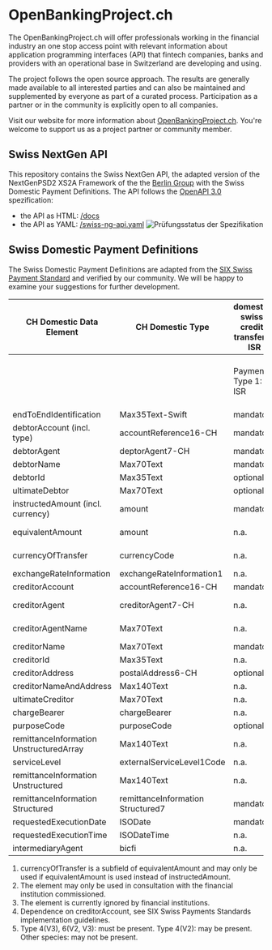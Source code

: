 # OpenBankingProject.ch

The OpenBankingProject.ch will offer professionals working in the financial industry an one stop access point with relevant information about application programming interfaces (API) that fintech companies, banks and providers with an operational base in Switzerland are developing and using.

The project follows the open source approach. The results are generally made available to all interested parties and can also be maintained and supplemented by everyone as part of a curated process. Participation as a partner or in the community is explicitly open to all companies.

Visit our website for more information about [OpenBankingProject.ch](https://www.openbankingproject.ch). You're welcome to support us as a project partner or community member.


## Swiss NextGen API

This repository contains the Swiss NextGen API, the adapted version of the NextGenPSD2 XS2A Framework of the the [Berlin Group](https://www.berlin-group.org/) with the Swiss Domestic Payment Definitions. The API
follows the [OpenAPI 3.0](https://github.com/OAI/OpenAPI-Specification/blob/master/versions/3.0.2.md)
spezification:
* the API as HTML: [/docs](https://openbankingproject-ch.github.io/obp-apis)
* the API as YAML: [/swiss-ng-api.yaml](https://github.com/openbankingproject-ch/obp-apis/raw/master/swiss-ng-api.yaml)
![Prüfungsstatus der Spezifikation](https://travis-ci.com/openbankingproject-ch/obp-apis.svg?branch=master "Prüfungsstatus der Spezifikation")

## Swiss Domestic Payment Definitions

The Swiss Domestic Payment Definitions are adapted from the [SIX Swiss Payment Standard](https://www.six-group.com/interbank-clearing/en/home/standardization/iso-payments/customer-bank/implementation-guidelines.html) and verified by our community. We will be happy to examine your suggestions for further development.

| CH Domestic Data Element               | CH Domestic Type                 | domestic-swiss-credit-transfers-ISR | domestic-swiss-credit-transfers                 | domestic-swiss-foreign-credit-transfers | sepa-credit-transfers        | cross-border-credit-transfers | 
|----------------------------------------|----------------------------------|-------------------------------------|-------------------------------------------------|-----------------------------------------|------------------------------|-------------------------------| 
|                                        |                                  | Payment Type 1: ISR                 | Payment Type 2: IBAN/postal account and IID/BIC | Payment Type 4: Foreign currency        | Payment Type 5: Foreign SEPA | Payment Type 6: Foreign       | 
| endToEndIdentification                 | Max35Text-Swift                  | mandatory                           | mandatory                                       | mandatory                               | mandatory                    | mandatory                     | 
| debtorAccount (incl. type)             | accountReference16-CH            | mandatory                           | mandatory                                       | mandatory                               | mandatory                    | mandatory                     | 
| debtorAgent                            | deptorAgent7-CH                  | mandatory                           | mandatory                                       | mandatory                               | mandatory                    | optional                      | 
| debtorName                             | Max70Text                        | mandatory                           | mandatory                                       | mandatory                               | mandatory                    | mandatory                     | 
| debtorId                               | Max35Text                        | optional 3)                         | optional 3)                                     | optional 3)                             | optional 3)                  | optional 3)                   | 
| ultimateDebtor                         | Max70Text                        | optional                            | optional                                        | optional                                | optional                     | optional                      | 
| instructedAmount (incl. currency)       | amount                           | mandatory                           | dependent 1)                                    | dependent 1)                            | dependent 1)                 | dependent 1)                  | 
| equivalentAmount                       | amount                           | n.a.                                | dependent 1)                                    | dependent 1)                            | dependent 1)                 | dependent 1)                  | 
| currencyOfTransfer                     | currencyCode                     | n.a.                                | dependent 1)                                    | dependent 1)                            | dependent 1)                 | dependent 1)                  | 
| exchangeRateInformation                | exchangeRateInformation1         | n.a.                                | optional 2)                                     | optional 2)                             | optional 2)                  | optional 2)                   | 
| creditorAccount                        | accountReference16-CH            | mandatory                           | mandatory                                       | mandatory                               | mandatory                    | mandatory                     | 
| creditorAgent                          | creditorAgent7-CH                | n.a.                                | dependent 4)                                    | mandatory                               | dependent 4)                 | dependent 4)                  | 
| creditorAgentName                      | Max70Text                        | n.a.                                | n.a.                                            | dependent 5)                            | n.a.                         | dependent 5)                  | 
| creditorName                           | Max70Text                        | mandatory                           | mandatory                                       | mandatory                               | mandatory                    | mandatory                     | 
| creditorId                             | Max35Text                        | n.a.                                | optional                                        | optional                                | optional                     | optional                      | 
| creditorAddress                        | postalAddress6-CH                | optional                            | optional                                        | optional                                | optional                     | optional                      | 
| creditorNameAndAddress                 | Max140Text                       | n.a.                                | dependent                                       | dependent                               | dependent                    | dependent                     | 
| ultimateCreditor                       | Max70Text                        | n.a.                                | optional                                        | optional                                | optional                     | optional                      | 
| chargeBearer                           | chargeBearer                     | n.a.                                | optional                                        | optional                                | mandatory                    | optional                      | 
| purposeCode                            | purposeCode                      | optional                            | optional                                        | optional                                | optional                     | optional                      | 
| remittanceInformation UnstructuredArray | Max140Text                       | n.a.                                | n.a.                                            | n.a.                                    | n.a.                         | n.a.                          | 
| serviceLevel                           | externalServiceLevel1Code        | n.a.                                | optional                                        | optional                                | mandatory                    | optional                      | 
| remittanceInformation Unstructured      | Max140Text                       | n.a.                                | optional                                        | optional                                | optional                     | optional                      | 
| remittanceInformation Structured        | remittanceInformation Structured7 | mandatory                           | optional                                        | optional                                | optional                     | optional                      | 
| requestedExecutionDate                 | ISODate                          | mandatory                           | mandatory                                       | mandatory                               | mandatory                    | mandatory                     | 
| requestedExecutionTime                 | ISODateTime                      | n.a.                                | n.a.                                            | n.a.                                    | n.a.                         | n.a.                          | 
| intermediaryAgent                      | bicfi                            | n.a.                                | n.a.                                            | optional 2)                             | n.a.                         | optional 2)                   | 

 
1) currencyOfTransfer is a subfield of equivalentAmount and may only be used if equivalentAmount is used instead of instructedAmount.
2) The element may only be used in consultation with the financial institution commissioned.
3) The element is currently ignored by financial institutions.
4) Dependence on creditorAccount, see SIX Swiss Payments Standards implementation guidelines.
5) Type 4(V3), 6(V2, V3): must be present. Type 4(V2): may be present. Other species: may not be present.
